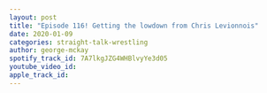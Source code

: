 ```yaml
---
layout: post
title: "Episode 116! Getting the lowdown from Chris Levionnois"
date: 2020-01-09
categories: straight-talk-wrestling
author: george-mckay
spotify_track_id: 7A7lkgJZG4WHBlvyYe3d05
youtube_video_id: 
apple_track_id: 
---
```


